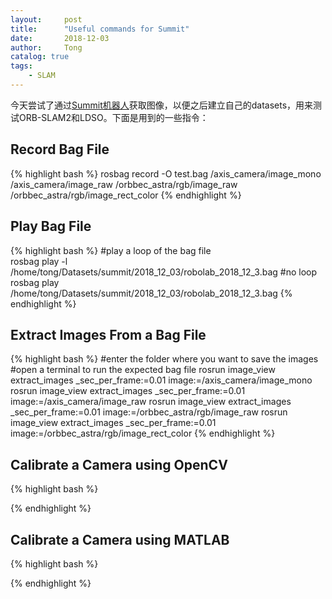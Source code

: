 ```yaml
---
layout:     post
title:      "Useful commands for Summit"
date:       2018-12-03
author:     Tong
catalog: true
tags:
    - SLAM
---
```


今天尝试了通过[Summit机器人][page-summit]获取图像，以便之后建立自己的datasets，用来测试ORB-SLAM2和LDSO。下面是用到的一些指令：

## Record Bag File 

{% highlight bash %}
rosbag record -O test.bag /axis_camera/image_mono /axis_camera/image_raw /orbbec_astra/rgb/image_raw /orbbec_astra/rgb/image_rect_color
{% endhighlight %}


## Play Bag File 

{% highlight bash %}
#play a loop of the bag file  
rosbag play -l /home/tong/Datasets/summit/2018_12_03/robolab_2018_12_3.bag
#no loop
rosbag play /home/tong/Datasets/summit/2018_12_03/robolab_2018_12_3.bag
{% endhighlight %}


## Extract Images From a Bag File 

{% highlight bash %}
#enter the folder where you want to save the images 
#open a terminal to run the expected bag file
rosrun image_view extract_images _sec_per_frame:=0.01 image:=/axis_camera/image_mono
rosrun image_view extract_images _sec_per_frame:=0.01 image:=/axis_camera/image_raw
rosrun image_view extract_images _sec_per_frame:=0.01 image:=/orbbec_astra/rgb/image_raw
rosrun image_view extract_images _sec_per_frame:=0.01 image:=/orbbec_astra/rgb/image_rect_color
{% endhighlight %}


## Calibrate a Camera using OpenCV

{% highlight bash %}

{% endhighlight %}


## Calibrate a Camera using MATLAB

{% highlight bash %}

{% endhighlight %}

[page-summit]: https://www.robotnik.eu/mobile-robots/summit-xl-hl/
